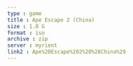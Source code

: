```yaml
---
type : game
title : Ape Escape 2 (China)
size : 1.8 G
format : iso
archive : zip
server : myrient
link2 : Ape%20Escape%202%20%28China%29
---
```

